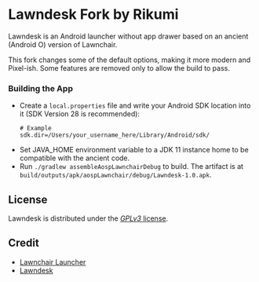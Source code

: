 # Lawndesk Fork by Rikumi

Lawndesk is an Android launcher without app drawer based on an ancient (Android O) version of Lawnchair.

This fork changes some of the default options, making it more modern and Pixel-ish. Some features are removed only to allow the build to pass.

### Building the App
- Create a `local.properties` file and write your Android SDK location into it (SDK Version 28 is recommended):
    ```
    # Example
    sdk.dir=/Users/your_username_here/Library/Android/sdk/
    ```
- Set JAVA_HOME environment variable to a JDK 11 instance home to be compatible with the ancient code.
- Run `./gradlew assembleAospLawnchairDebug` to build. The artifact is at `build/outputs/apk/aospLawnchair/debug/Lawndesk-1.0.apk`.

## License
Lawndesk is distributed under the [*GPLv3* license](https://www.gnu.org/licenses/gpl-3.0.en.html).

## Credit
- [Lawnchair Launcher](https://github.com/LawnchairLauncher/Lawnchair)
- [Lawndesk](https://github.com/renzhn/Lawndesk)
